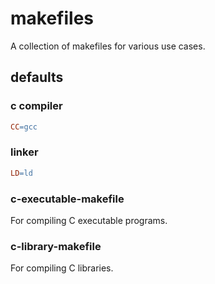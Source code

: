 # makefiles

A collection of makefiles for various use cases.

## defaults

### c compiler

```makefile
CC=gcc
```

### linker

```makefile
LD=ld
```

### c-executable-makefile

For compiling C executable programs.

### c-library-makefile

For compiling C libraries.


